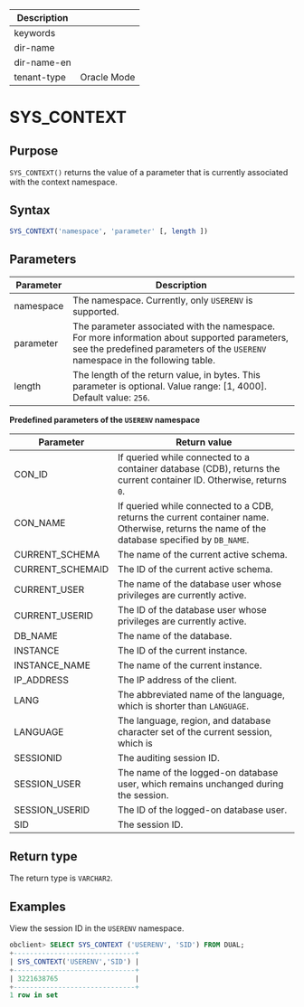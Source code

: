 | Description   |                 |
|---------------|-----------------|
| keywords      |                 |
| dir-name      |                 |
| dir-name-en   |                 |
| tenant-type   | Oracle Mode     |

# SYS_CONTEXT

## Purpose

`SYS_CONTEXT()` returns the value of a parameter that is currently associated with the context namespace.

## Syntax

```sql
SYS_CONTEXT('namespace', 'parameter' [, length ])
```

## Parameters

| Parameter | Description |
|-----------|--------------------------------------------------------------|
| namespace | The namespace. Currently, only `USERENV` is supported.  |
| parameter | The parameter associated with the namespace. For more information about supported parameters, see the predefined parameters of the `USERENV` namespace in the following table.  |
| length | The length of the return value, in bytes. This parameter is optional. Value range: \[1, 4000\]. Default value: `256`.  |

**Predefined parameters of the `USERENV` namespace**

| Parameter | Return value |
|------------------|---------------------------------------------------------|
| CON_ID | If queried while connected to a container database (CDB), returns the current container ID. Otherwise, returns `0`.  |
| CON_NAME | If queried while connected to a CDB, returns the current container name. Otherwise, returns the name of the database specified by `DB_NAME`.  |
| CURRENT_SCHEMA | The name of the current active schema.  |
| CURRENT_SCHEMAID | The ID of the current active schema.  |
| CURRENT_USER | The name of the database user whose privileges are currently active.  |
| CURRENT_USERID | The ID of the database user whose privileges are currently active.  |
| DB_NAME | The name of the database.  |
| INSTANCE | The ID of the current instance.  |
| INSTANCE_NAME | The name of the current instance.  |
| IP_ADDRESS | The IP address of the client.  |
| LANG | The abbreviated name of the language, which is shorter than `LANGUAGE`.  |
| LANGUAGE | The language, region, and database character set of the current session, which is  |
| SESSIONID | The auditing session ID.  |
| SESSION_USER | The name of the logged-on database user, which remains unchanged during the session.  |
| SESSION_USERID | The ID of the logged-on database user.  |
| SID | The session ID.  |

## Return type

The return type is `VARCHAR2`.

## Examples

View the session ID in the `USERENV` namespace.

```sql
obclient> SELECT SYS_CONTEXT ('USERENV', 'SID') FROM DUAL;
+------------------------------+
| SYS_CONTEXT('USERENV','SID') |
+------------------------------+
| 3221638765                   |
+------------------------------+
1 row in set
```

